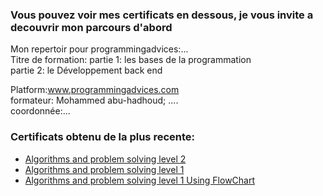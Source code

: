 ### Vous pouvez voir mes certificats en dessous, je vous invite a decouvrir mon parcours d'abord

Mon repertoir pour programmingadvices:...  
Titre de formation: partie 1: les bases de la programmation  
                    partie 2: le Développement back end  

Platform:www.programmingadvices.com  
formateur: Mohammed abu-hadhoud; ....  
coordonnée:...  

### Certificats obtenu de la plus recente:

- [Algorithms and problem solving level 2](./Level__2/03__Certificate/Certificate__Algorithms__And__Problem__Solving__Level__2__Using__C++.md)   
- [Algorithms and problem solving level 1](./Level__1.1/02__Certificate__Level/Certificate__01.1__Algorithms__problem__solving__level__01__Using__C++.md)  
- [Algorithms and problem solving level 1 Using FlowChart](./Level__1.0/02__Certificate__Level__01/Certificate__01__Algorithms__problem__solving__level__01.md)  


